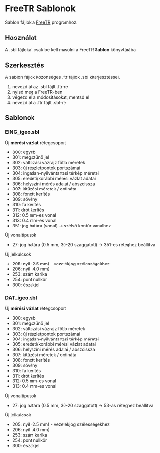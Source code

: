 # FreeTR Sablonok

Sablon fájlok a [FreeTR](https://freetr.hu) programhoz.

## Használat

A .sbl fájlokat csak be kell másolni a FreeTR **Sablon** könyvtárába

## Szerkesztés

A sablon fájlok közönséges .ftr fájlok .sbl kiterjesztéssel. 

1. nevezd át az .sbl fájlt .ftr-re
2. nyisd meg a FreeTR-ben
3. végezd el a módosításokat, mentsd el
4. nevezd át a .ftr fájlt .sbl-re

## Sablonok

### EING_igeo.sbl

Új **mérési vázlat** rétegcsoport

- 300: egyéb
- 301: megszűnő jel
- 302: változási vázrajz főbb méretek
- 303: új részletpontok pontszámai
- 304: ingatlan-nyilvántartási térkép méretei
- 305: eredeti/korábbi mérési vázlat adatai
- 306: helyszíni mérés adatai / abszcissza
- 307: kitűzési méretek / ordináta
- 308: fonott kerítés
- 309: sövény
- 310: fa kerítés
- 311: drót kerítés
- 312: 0.5 mm-es vonal
- 313: 0.4 mm-es vonal
- 351: jog határa (vonal) -> szélső kontúr vonalhoz
  
Új vonaltípusok 

- 27: jog határa (0.5 mm, 30-20 szaggatott) -> 351-es réteghez beállítva

Új jelkulcsok

- 205: nyíl (2.5 mm) - vezetékjog szélességekhez
- 206: nyíl (4.0 mm)
- 253: szám karika
- 254: pont nullkör
- 300: északjel

### DAT_igeo.sbl

Új **mérési vázlat** rétegcsoport

- 300: egyéb
- 301: megszűnő jel
- 302: változási vázrajz főbb méretek
- 303: új részletpontok pontszámai
- 304: ingatlan-nyilvántartási térkép méretei
- 305: eredeti/korábbi mérési vázlat adatai
- 306: helyszíni mérés adatai / abszcissza
- 307: kitűzési méretek / ordináta
- 308: fonott kerítés
- 309: sövény
- 310: fa kerítés
- 311: drót kerítés
- 312: 0.5 mm-es vonal
- 313: 0.4 mm-es vonal
  
Új vonaltípusok 

- 27: jog határa (0.5 mm, 30-20 szaggatott) -> 53-as réteghez beállítva

Új jelkulcsok

- 205: nyíl (2.5 mm) - vezetékjog szélességekhez
- 206: nyíl (4.0 mm)
- 253: szám karika
- 254: pont nullkör
- 300: északjel
